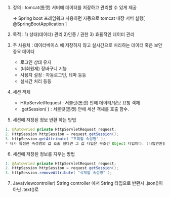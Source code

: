 1. 정의 : tomcat(톰캣) 서버에 데이터를 저장하고 관리할 수 있게 제공

   → Spring boot 프레임워크 사용하면 자동으로 tomcat 내장 서버 실행[ @SpringBootApplication ]

2. 목적 : 1) 상태(데이터) 관리 2)인증 / 권한 3) 효율적인 데이터 관리
3. 주 사용처 : 데이터베이스 에 저장하지 않고 실시간으로 처리하는 데이터 혹은 보안 중요 데이터
    - 로그인 상태 유지
    - (비회원제) 장바구니 기능
    - 사용자 설정 : 자동로그인, 테마 등등
    - 실시간 처리 등등
4. 세션 객체
    - HttpServletRequest : 서블릿(톰캣) 안에 데이터/정보 요청 객체
    - .getSession( ) : 서블릿(톰캣) 안에 세션 객체를 호출 함수.
5. 세션에 저장된 정보 반환 하는 방법

```java
1. @Autowried private HttpServletRequest request;
2. HttpSession httpSession = request.getSession();
3. httpSession.getAttribute( "조회할 속성명" );
* 내가 특정한 속성명의 값 호출 했다면 그 값 타입은 무조건 Object 타입이다. (타입변환필요)
```

6. 세션에 저장된 정보를 지우는 방법

```java
1. @Autowried private HttpServletRequest request;
2. HttpSession httpSession = request.getSession();
3. httpSession.removeAttribute( "삭제할 속성명" );
```

7. Java(viewcontroller) String controller 에서 String 타입으로 반환시 .json()이 아닌 .text()로
